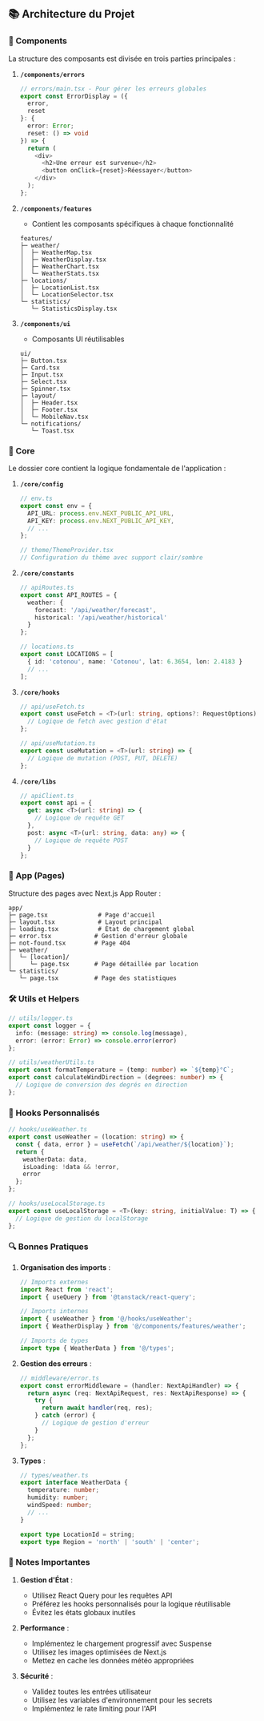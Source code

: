 
## 📚 Architecture du Projet

### 🧩 Components

La structure des composants est divisée en trois parties principales :

1. **`/components/errors`**
   ```typescript
   // errors/main.tsx - Pour gérer les erreurs globales
   export const ErrorDisplay = ({ 
     error, 
     reset 
   }: { 
     error: Error; 
     reset: () => void 
   }) => {
     return (
       <div>
         <h2>Une erreur est survenue</h2>
         <button onClick={reset}>Réessayer</button>
       </div>
     );
   };
   ```

2. **`/components/features`**
   - Contient les composants spécifiques à chaque fonctionnalité
   ```
   features/
   ├─ weather/
   │  ├─ WeatherMap.tsx
   │  ├─ WeatherDisplay.tsx
   │  ├─ WeatherChart.tsx
   │  └─ WeatherStats.tsx
   ├─ locations/
   │  ├─ LocationList.tsx
   │  └─ LocationSelector.tsx
   └─ statistics/
      └─ StatisticsDisplay.tsx
   ```

3. **`/components/ui`**
   - Composants UI réutilisables
   ```
   ui/
   ├─ Button.tsx
   ├─ Card.tsx
   ├─ Input.tsx
   ├─ Select.tsx
   ├─ Spinner.tsx
   ├─ layout/
   │  ├─ Header.tsx
   │  ├─ Footer.tsx
   │  └─ MobileNav.tsx
   └─ notifications/
      └─ Toast.tsx
   ```

### 📁 Core

Le dossier core contient la logique fondamentale de l'application :

1. **`/core/config`**
   ```typescript
   // env.ts
   export const env = {
     API_URL: process.env.NEXT_PUBLIC_API_URL,
     API_KEY: process.env.NEXT_PUBLIC_API_KEY,
     // ...
   };

   // theme/ThemeProvider.tsx
   // Configuration du thème avec support clair/sombre
   ```

2. **`/core/constants`**
   ```typescript
   // apiRoutes.ts
   export const API_ROUTES = {
     weather: {
       forecast: '/api/weather/forecast',
       historical: '/api/weather/historical'
     }
   };

   // locations.ts
   export const LOCATIONS = [
     { id: 'cotonou', name: 'Cotonou', lat: 6.3654, lon: 2.4183 }
     // ...
   ];
   ```

3. **`/core/hooks`**
   ```typescript
   // api/useFetch.ts
   export const useFetch = <T>(url: string, options?: RequestOptions) => {
     // Logique de fetch avec gestion d'état
   };

   // api/useMutation.ts
   export const useMutation = <T>(url: string) => {
     // Logique de mutation (POST, PUT, DELETE)
   };
   ```

4. **`/core/libs`**
   ```typescript
   // apiClient.ts
   export const api = {
     get: async <T>(url: string) => {
       // Logique de requête GET
     },
     post: async <T>(url: string, data: any) => {
       // Logique de requête POST
     }
   };
   ```

### 📂 App (Pages)

Structure des pages avec Next.js App Router :

```
app/
├─ page.tsx              # Page d'accueil
├─ layout.tsx            # Layout principal
├─ loading.tsx           # État de chargement global
├─ error.tsx            # Gestion d'erreur globale
├─ not-found.tsx        # Page 404
├─ weather/
│  └─ [location]/
│     └─ page.tsx       # Page détaillée par location
└─ statistics/
   └─ page.tsx          # Page des statistiques
```

### 🛠️ Utils et Helpers

```typescript
// utils/logger.ts
export const logger = {
  info: (message: string) => console.log(message),
  error: (error: Error) => console.error(error)
};

// utils/weatherUtils.ts
export const formatTemperature = (temp: number) => `${temp}°C`;
export const calculateWindDirection = (degrees: number) => {
  // Logique de conversion des degrés en direction
};
```

### 🎣 Hooks Personnalisés

```typescript
// hooks/useWeather.ts
export const useWeather = (location: string) => {
  const { data, error } = useFetch(`/api/weather/${location}`);
  return {
    weatherData: data,
    isLoading: !data && !error,
    error
  };
};

// hooks/useLocalStorage.ts
export const useLocalStorage = <T>(key: string, initialValue: T) => {
  // Logique de gestion du localStorage
};
```

### 🔍 Bonnes Pratiques

1. **Organisation des imports** :
   ```typescript
   // Imports externes
   import React from 'react';
   import { useQuery } from '@tanstack/react-query';

   // Imports internes
   import { useWeather } from '@/hooks/useWeather';
   import { WeatherDisplay } from '@/components/features/weather';

   // Imports de types
   import type { WeatherData } from '@/types';
   ```

2. **Gestion des erreurs** :
   ```typescript
   // middleware/error.ts
   export const errorMiddleware = (handler: NextApiHandler) => {
     return async (req: NextApiRequest, res: NextApiResponse) => {
       try {
         return await handler(req, res);
       } catch (error) {
         // Logique de gestion d'erreur
       }
     };
   };
   ```

3. **Types** :
   ```typescript
   // types/weather.ts
   export interface WeatherData {
     temperature: number;
     humidity: number;
     windSpeed: number;
     // ...
   }

   export type LocationId = string;
   export type Region = 'north' | 'south' | 'center';
   ```

### 📝 Notes Importantes

1. **Gestion d'État** :
   - Utilisez React Query pour les requêtes API
   - Préférez les hooks personnalisés pour la logique réutilisable
   - Évitez les états globaux inutiles

2. **Performance** :
   - Implémentez le chargement progressif avec Suspense
   - Utilisez les images optimisées de Next.js
   - Mettez en cache les données météo appropriées

3. **Sécurité** :
   - Validez toutes les entrées utilisateur
   - Utilisez les variables d'environnement pour les secrets
   - Implémentez le rate limiting pour l'API

